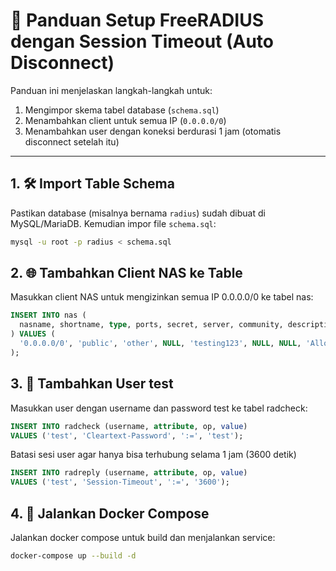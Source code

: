 # 📡 Panduan Setup FreeRADIUS dengan Session Timeout (Auto Disconnect)

Panduan ini menjelaskan langkah-langkah untuk:

1. Mengimpor skema tabel database (`schema.sql`)  
2. Menambahkan client untuk semua IP (`0.0.0.0/0`)  
3. Menambahkan user dengan koneksi berdurasi 1 jam (otomatis disconnect setelah itu)

---

## 1. 🛠 Import Table Schema

Pastikan database (misalnya bernama `radius`) sudah dibuat di MySQL/MariaDB. Kemudian impor file `schema.sql`:

```bash
mysql -u root -p radius < schema.sql
```
## 2. 🌐 Tambahkan Client NAS ke Table
Masukkan client NAS untuk mengizinkan semua IP 0.0.0.0/0 ke tabel nas:

```sql
INSERT INTO nas (
  nasname, shortname, type, ports, secret, server, community, description
) VALUES (
  '0.0.0.0/0', 'public', 'other', NULL, 'testing123', NULL, NULL, 'Allow all clients'
);
```
## 3. 👤 Tambahkan User test
Masukkan user dengan username dan password test ke tabel radcheck:

```sql
INSERT INTO radcheck (username, attribute, op, value)
VALUES ('test', 'Cleartext-Password', ':=', 'test');
```

Batasi sesi user agar hanya bisa terhubung selama 1 jam (3600 detik)
```sql
INSERT INTO radreply (username, attribute, op, value)
VALUES ('test', 'Session-Timeout', ':=', '3600');
```

## 4. 🐳 Jalankan Docker Compose
Jalankan docker compose untuk build dan menjalankan service:

```bash
docker-compose up --build -d
```